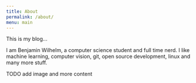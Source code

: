 ```yaml
---
title: About
permalink: /about/
menu: main
---
```


This is my blog...

I am Benjamin Wilhelm, a computer science student and full time nerd. I like machine learning, computer vision, git, open source development, linux and many more stuff.

TODO add image and more content
